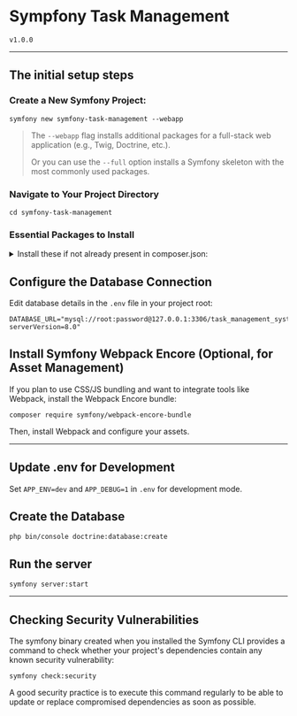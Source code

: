 # Sympfony Task Management
`v1.0.0`

---

## The initial setup steps

### Create a New Symfony Project:
`symfony new symfony-task-management --webapp`
> The `--webapp` flag installs additional packages for a full-stack web application (e.g., Twig, Doctrine, etc.).
>
> Or you can use the `--full` option installs a Symfony skeleton with the most commonly used packages.

### Navigate to Your Project Directory
```
cd symfony-task-management
```

### Essential Packages to Install
<details>
  <summary>Install these if not already present in composer.json:</summary>

Basic web functionality:
```
composer require symfony/webapp-pack
```

Security for authentication:
```
composer require symfony/security-bundle
```

Forms and validation:
```
composer require symfony/form
composer require symfony/validator
```

Twig:
```
composer require twig
```

Database related:
```
composer require symfony/orm-pack
composer require doctrine/doctrine-migrations-bundle
```

For API development:
```
composer require symfony/serializer-pack
composer require api
```

#### Development Tools
Symfony Maker Bundle: 
```
composer require symfony/maker-bundle --dev
```

Debug toolbar and debugging tools:
```
composer require symfony/debug-pack --dev
```

For testing:
```
composer require symfony/test-pack --dev
```
</details>

## Configure the Database Connection
Edit database details in the `.env` file in your project root:
```
DATABASE_URL="mysql://root:password@127.0.0.1:3306/task_management_system?serverVersion=8.0"
```

## Install Symfony Webpack Encore (Optional, for Asset Management)
If you plan to use CSS/JS bundling and want to integrate tools like Webpack, install the Webpack Encore bundle:
```
composer require symfony/webpack-encore-bundle
```
Then, install Webpack and configure your assets.

---

## Update .env for Development
Set `APP_ENV=dev` and `APP_DEBUG=1` in `.env` for development mode.

## Create the Database
```
php bin/console doctrine:database:create
```

## Run the server
```
symfony server:start
```

---

## Checking Security Vulnerabilities
The symfony binary created when you installed the Symfony CLI provides a command to check whether your project's dependencies contain any known security vulnerability:
```
symfony check:security
```
A good security practice is to execute this command regularly to be able to update or replace compromised dependencies as soon as possible.
